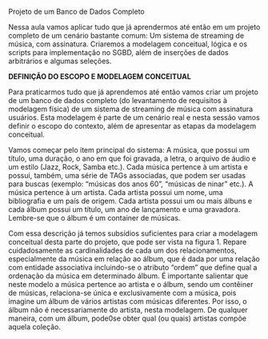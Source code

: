 

Projeto de um Banco de Dados Completo

Nessa aula vamos aplicar tudo que já aprendermos até então em um projeto completo de um cenário bastante comum: Um sistema de streaming de música, com assinatura. Criaremos a modelagem conceitual, lógica e os scripts para implementação no SGBD, além de inserções de dados arbitrários e algumas seleções.



**DEFINIÇÃO DO ESCOPO E MODELAGEM CONCEITUAL**

Para praticarmos tudo que já aprendemos até então vamos criar um projeto de um banco de dados completo (do levantamento de requisitos à modelagem física) de um sistema de streaming de música com assinatura usuários. Esta modelagem é parte de um cenário real e nesta sessão vamos definir o escopo do contexto, além de apresentar as etapas da modelagem conceitual.

Vamos começar pelo item principal do sistema: A música, que possui um título, uma duração, o ano em que foi gravada, a letra, o arquivo de áudio e um estilo (Jazz, Rock, Samba etc.). Cada música pertence à um artista e possui, também, uma série de TAGs associadas, que podem ser usadas para buscas (exemplo: “músicas dos anos 60”, “músicas de ninar” etc.). A música pertence à um artista. Cada artista possui um nome, uma bibliografia e um país de origem. Cada artista possui um ou mais álbuns e cada álbum possui um título, um ano de lançamento e uma gravadora. Lembre-se que o álbum é um container de músicas.

Com essa descrição já temos subsídios suficientes para criar a modelagem conceitual desta parte do projeto, que pode ser vista na figura 1. Repare cuidadosamente as cardinalidades de cada um dos relacionamentos, especialmente da música em relação ao álbum, que é dada por uma relação com entidade associativa incluindo-se o atributo “ordem” que define qual a ordenação da música em determinado álbum. É importante salientar que neste modelo a música pertence ao artista e o álbum, sendo um contêiner de músicas, relaciona-se única e exclusivamente com a música, pois imagine um álbum de vários artistas com músicas diferentes. Por isso, o álbum não é necessariamente do artista, nesta modelagem. De qualquer maneira, com um álbum, pode0se obter qual (ou quais) artistas compõe aquela coleção.

